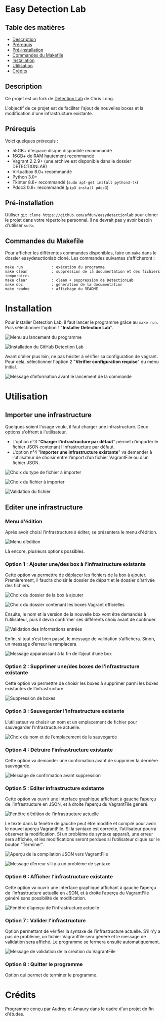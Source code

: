 # Easy Detection Lab

## Table des matières

* [Description](#description)
* [Prérequis](#prérequis)
* [Pré-installation](#pré-installation)
* [Commandes du Makefile](#commandes-du-makefile)
* [Installation](#installation)
* [Utilisation](#utilisation)
* [Crédits](#crédits)

## Description

Ce projet est un fork de [Detection Lab](https://github.com/clong/DetectionLab) de Chris Long.

L'objectif de ce projet est de faciliter l'ajout de nouvelles boxes et la modification d'une infrastructure existante.


## Prérequis

Voici quelques prérequis :
* 55GB+ d'espace disque disponible recommandé
* 16GB+ de RAM hautement recommandé
* Vagrant 2.2.9+ (une archive est disponible dans le dossier DETECTIONLAB)
* Virtualbox 6.0+ recommandé
* Python 3.0+
* Tkinter 8.6+ recommandé (`sudo apt-get install python3-tk`)
* Pdoc3 0.9+ recommandé (`pip3 install pdoc3`)

## Pré-installation

Utiliser `git clone https://github.com/afdun/easydetectionlab` pour cloner le projet dans votre répertoire personnel.
Il ne devrait pas y avoir besoin d'utiliser `sudo`.

## Commandes du Makefile

Pour afficher les différentes commandes disponibles, faire un `make` dans le dossier easydetectionlab cloné. Les commandes suivantes s'afficheront :
```
make run             : exécution du programme
make clean           : suppression de la documentation et des fichiers temporaires
make clear           : clean + suppression de DetectionLab
make doc             : génération de la documentation
make readme          : affichage du README
```

# Installation

Pour installer Detection Lab, il faut lancer le programme grâce au `make run`. Puis sélectionner l'option 1 "**Installer Detection Lab**".

![Menu au lancement du programme](https://user-images.githubusercontent.com/34754768/121226373-c751c900-c88a-11eb-942f-b2882e13f062.png)

![Installation du GitHub Detection Lab](https://user-images.githubusercontent.com/34754768/121226451-de90b680-c88a-11eb-896a-4b2f71286742.png)

Avant d'aller plus loin, ne pas hésiter à vérifier sa configuration de vagrant. Pour cela, sélectionner l'option 2 "**Vérifier configuration requise**" du menu initial.

![Message d’information avant le lancement de la commande](https://user-images.githubusercontent.com/34754768/121226757-33343180-c88b-11eb-87e6-19d94bd09630.png)


# Utilisation

## Importer une infrastructure

Quelques soient l'usage voulu, il faut charger une infrastructure. Deux options s'offrent à l'utilisateur.
* L'option n°3 "**Charger l’infrastructure par défaut**" permet d'importer le fichier JSON contenant l’infrastructure par défaut.
* L'option n°4 "**Importer une infrastructure existante**" va demander à l’utilisateur de choisir entre l’import d’un fichier VagrantFile ou d’un fichier JSON.


![Choix du type de fichier à importer](https://user-images.githubusercontent.com/34754768/121227075-7a222700-c88b-11eb-9ab1-e090133239ee.png)


![Choix du fichier à importer](https://user-images.githubusercontent.com/34754768/121226872-4d6e0f80-c88b-11eb-9c98-bc40b2b64ba3.png)


![Validation du fichier](https://user-images.githubusercontent.com/34754768/121227271-ab025c00-c88b-11eb-844a-87ba324425e2.png)


## Editer une infrastructure

### Menu d'édition

Après avoir choisi l'infrastructure à éditer, se présentera le menu d'édition.

![Menu d’édition](https://user-images.githubusercontent.com/34754768/121227356-bf465900-c88b-11eb-9d49-9bfdbc11de5f.png)

Là encore, plusieurs options possibles.


### Option 1 : Ajouter une/des box à l’infrastructure existante

Cette option va permettre de déplacer les fichiers de la box à ajouter. Premièrement, il faudra choisir le dossier de départ et le dossier d’arrivée des fichiers.


![Choix du dossier de la box à ajouter](https://user-images.githubusercontent.com/34754768/121227652-19dfb500-c88c-11eb-96d5-a6e749263680.png)


![Choix du dossier contenant les boxes Vagrant officielles](https://user-images.githubusercontent.com/34754768/121227667-1e0bd280-c88c-11eb-885f-6d0db551f450.png)


Ensuite, le nom et la version de la nouvelle box vont être demandés à l’utilisateur, puis il devra confirmer ses différents choix avant de continuer.

![Validation des informations entrées](https://user-images.githubusercontent.com/34754768/121227677-2237f000-c88c-11eb-9781-4c510b6da5f3.png)


Enfin, si tout s’est bien passé, le message de validation s’affichera. Sinon, un message d’erreur le remplacera.

![Message apparaissant à la fin de l’ajout d’une box](https://user-images.githubusercontent.com/34754768/121227688-26640d80-c88c-11eb-88be-6b585eb65f33.png)



### Option 2 : Supprimer une/des boxes de l’infrastructure existante

Cette option va permettre de choisir les boxes à supprimer parmi les boxes existantes de l’infrastructure.

![Suppression de boxes](https://user-images.githubusercontent.com/34754768/121227723-311ea280-c88c-11eb-933b-096c86ad99f9.png)



### Option 3 : Sauvegarder l’infrastructure existante

L’utilisateur va choisir un nom et un emplacement de fichier pour sauvegarder l’infrastructure actuelle.

![Choix du nom et de l’emplacement de la sauvegarde](https://user-images.githubusercontent.com/34754768/121227753-3845b080-c88c-11eb-8192-cfd2a0bf1467.png)



### Option 4 : Détruire l’infrastructure existante

Cette option va demander une confirmation avant de supprimer la dernière sauvegarde.

![Message de confirmation avant suppression](https://user-images.githubusercontent.com/34754768/121227784-43004580-c88c-11eb-9a73-1888087a96e7.png)


### Option 5 : Editer infrastructure existante

Cette option va ouvrir une interface graphique affichant à gauche l’aperçu de l’infrastructure en JSON, et à droite l’aperçu du VagrantFile généré.

![Fenêtre d’édition de l’infrastructure actuelle](https://user-images.githubusercontent.com/34754768/121227817-4b588080-c88c-11eb-8043-9f3dbf8c69a9.png)


Le texte dans la fenêtre de gauche peut être modifié et compilé pour avoir le nouvel aperçu VagrantFile. Si la syntaxe est correcte, l’utilisateur pourra observer la modification. Si un problème de syntaxe apparaît, une erreur sera affichée, et les modifications seront perdues si l’utilisateur clique sur le bouton "Terminer".

![Aperçu de la compilation JSON vers VagrantFile](https://user-images.githubusercontent.com/34754768/121227864-58756f80-c88c-11eb-829e-5f2c37677195.png)


![Message d’erreur s’il y a un problème de syntaxe](https://user-images.githubusercontent.com/34754768/121227893-61664100-c88c-11eb-9c89-5b34ea6095b2.png)


### Option 6 : Afficher l’infrastructure existante

Cette option va ouvrir une interface graphique affichant à gauche l’aperçu de l’infrastructure actuelle en JSON, et à droite l’aperçu du VagrantFile généré sans possibilité de modification.

![Fenêtre d’aperçu de l’infrastructure actuelle](https://user-images.githubusercontent.com/34754768/121227911-675c2200-c88c-11eb-8f82-f5c5b0cbd6e7.png)


### Option 7 : Valider l’infrastructure

Option permettant de vérifier la syntaxe de l’infrastructure actuelle. S’il n’y a pas de problème, un fichier Vagrantfile sera généré et le message de validation sera affiché. Le programme se fermera ensuite automatiquement.

![Message de validation de la création du VagrantFile](https://user-images.githubusercontent.com/34754768/121227951-7511a780-c88c-11eb-9650-22e19a839a42.png)


### Option 8 : Quitter le programme
Option qui permet de terminer le programme.


# Crédits

Programme conçu par Audrey et Amaury dans le cadre d'un projet de fin d'études.
